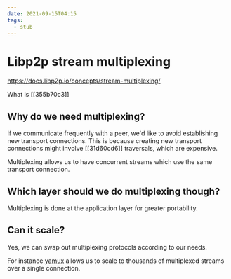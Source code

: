 ```yaml
---
date: 2021-09-15T04:15
tags: 
  - stub
---
```


# Libp2p stream multiplexing

https://docs.libp2p.io/concepts/stream-multiplexing/

What is [[355b70c3]]

## Why do we need multiplexing?

If we communicate frequently with a peer,
we'd like to avoid establishing new transport connections.
This is because creating new transport connections
might involve [[31d60cd6]] traversals, which are expensive.

Multiplexing allows us to have concurrent streams which use the same transport connection.

## Which layer should we do multiplexing though?

Multiplexing is done at the application layer for greater portability.

## Can it scale?

Yes, we can swap out multiplexing protocols according to our needs.

For instance [yamux](https://github.com/hashicorp/yamux) allows
us to scale to thousands of multiplexed streams over a single connection.
